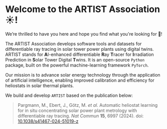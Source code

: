 # Welcome to the ARTIST Association ☀️!

We’re thrilled to have you here and hope you find what you're looking for 🙌!

The ARTIST Association develops software tools and datasets for differentiable ray tracing in solar tower power plants using digital twins. ARTIST stands for **A**I-enhanced differentiable **R**ay **T**racer for **I**rradiation Prediction in **S**olar Tower Digital **T**wins. It is an open-source `Python` package, built on the powerful machine-learning framework `PyTorch`.

Our mission is to advance solar energy technology through the application of artificial intelligence, enabling improved calibration and efficiency for heliostats in solar thermal plants.

We build and develop `ARTIST` based on the publication below: 

> Pargmann, M., Ebert, J., Götz, M. _et al_. Automatic heliostat learning for in situ concentrating solar power plant metrology with differentiable ray tracing. _Nat Commun_ **15**, 6997 (2024). doi: [10.1038/s41467-024-51019-z](https://doi.org/10.1038/s41467-024-51019-z)

